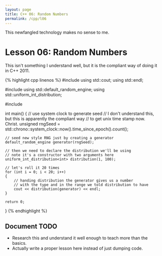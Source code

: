 ```yaml
---
layout: page
title: C++ 06: Random Numbers
permalink: /cpp/l06
---
```


This newfangled technology makes no sense to me.

<a name="l06-random-numbers"></a>Lesson 06: Random Numbers
=======

This isn't something I understand well, but it is the compliant way of doing it in C++ 2011.

{% highlight cpp linenos %}
#include <iostream>
using std::cout;
using std::endl;

#include <random>
using std::default_random_engine;
using std::uniform_int_distribution;

#include <chrono>


int main()
{
    // use system clock to generate seed
    // I don't understand this, but this is apparently the compliant way
    // to get unix time stamp now. Christ.
    unsigned rngSeed = std::chrono::system_clock::now().time_since_epoch().count();
    
    // seed new style RNG just by creating a generator
    default_random_engine generator(rngSeed);

    // then we need to declare the distribution we'll be using
    // note it's a constructor with two arguments here
    uniform_int_distribution<int> distribution(1, 100);

    // let's roll it 20 times
    for (int i = 0; i < 20; i++)
    {
        // handing distribution the generator gives us a number
        // with the type and in the range we told distribution to have
        cout << distribution(generator) << endl;
    }

    return 0;
}
{% endhighlight %}

<a name="l06-todo"></a>Document TODO
------------------------------------
* Research this and understand it well enough to teach more than the basics.
* Actually write a proper lesson here instead of just dumping code.